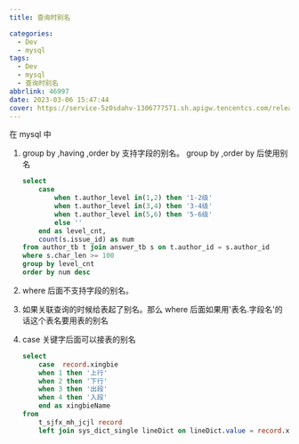 ```yaml
---
title: 查询时别名

categories:
  - Dev
  - mysql
tags:
  - Dev
  - mysql
  - 查询时别名
abbrlink: 46997
date: 2023-03-06 15:47:44
cover: https://service-5z0sdahv-1306777571.sh.apigw.tencentcs.com/release/?uuid=d1b5af8238fc42e19e00bc5e924a7d83
---
```


在 mysql 中

1.  group by ,having ,order by 支持字段的别名。
    group by ,order by 后使用别名
    ```sql
    select
        case
            when t.author_level in(1,2) then '1-2级'
            when t.author_level in(3,4) then '3-4级'
            when t.author_level in(5,6) then '5-6级'
            else ''
        end as level_cnt,
        count(s.issue_id) as num
    from author_tb t join answer_tb s on t.author_id = s.author_id
    where s.char_len >= 100
    group by level_cnt
    order by num desc
    ```
2.  where 后面不支持字段的别名。
3.  如果关联查询的时候给表起了别名。那么 where 后面如果用'表名.字段名'的话这个表名要用表的别名

4.  case 关键字后面可以接表的别名
    ```sql
    select
    	case  record.xingbie
        when 1 then '上行'
        when 2 then '下行'
        when 3 then '出段'
        when 4 then '入段'
        end as xingbieName
    from
        t_sjfx_mh_jcjl record
        left join sys_dict_single lineDict on lineDict.value = record.xianbie
    ```